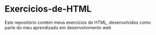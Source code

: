 # Exercicios-de-HTML
Este repositório contém meus exercícios de HTML, desenvolvidos como parte do meu aprendizado em desenvolvimento web
